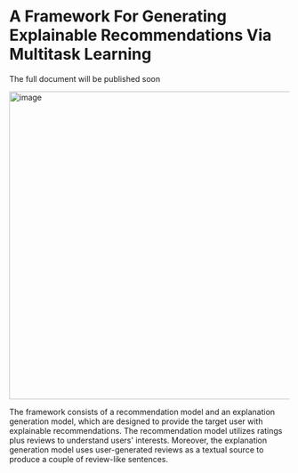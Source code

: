 # A Framework For Generating Explainable Recommendations Via Multitask Learning


The full document will be published soon

<img width="553" alt="image" src="https://user-images.githubusercontent.com/103757072/233791305-44be5fa7-e794-411e-8863-c7709ec389ef.png">

The framework consists of a recommendation model and an explanation generation model, which are designed to provide the target user with explainable recommendations. The recommendation model utilizes ratings plus reviews to understand users' interests. Moreover, the explanation generation model uses user-generated reviews as a textual source to produce a couple of review-like sentences.
